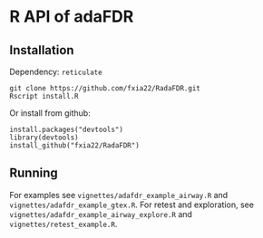 # R API of adaFDR

## Installation

Dependency: `reticulate`
```
git clone https://github.com/fxia22/RadaFDR.git
Rscript install.R
```

Or install from github:

```
install.packages("devtools")
library(devtools)
install_github("fxia22/RadaFDR")
```

## Running

For examples see `vignettes/adafdr_example_airway.R` and `vignettes/adafdr_example_gtex.R`.
For retest and exploration, see  `vignettes/adafdr_example_airway_explore.R` and `vignettes/retest_example.R`.

